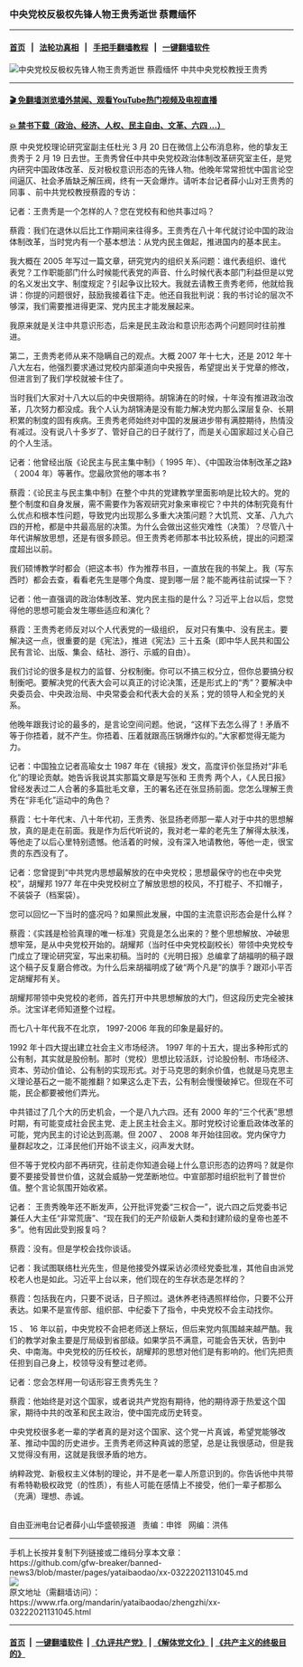 ### 中央党校反极权先锋人物王贵秀逝世  蔡霞缅怀
------------------------

#### [首页](https://github.com/gfw-breaker/banned-news3/blob/master/README.md) &nbsp;&nbsp;|&nbsp;&nbsp; [法轮功真相](https://github.com/begood0513/basic/blob/master/README.md)  &nbsp;&nbsp;|&nbsp;&nbsp; [手把手翻墙教程](https://github.com/gfw-breaker/guides/wiki)  &nbsp;&nbsp;|&nbsp;&nbsp; [一键翻墙软件](https://github.com/gfw-breaker/nogfw/blob/master/README.md)  



<div id="headerimg">
 <img alt="中央党校反极权先锋人物王贵秀逝世  蔡霞缅怀" src="https://www.rfa.org/mandarin/yataibaodao/zhengzhi/xx-03222021131045.html/@@images/1445faa0-21a3-4a57-abf5-ff0a65c3390f.jpeg" title="中央党校反极权先锋人物王贵秀逝世  蔡霞缅怀"/>
 <span class="lead_image_caption">
  中共中央党校教授王贵秀
 </span>
 <!-- zoomattribute -->
</div>

<hr/>


#### [ 🎬  免翻墙浏览墙外禁闻、观看YouTube热门视频及电视直播](https://github.com/gfw-breaker/HelloWorld)

#### [ 💥  禁书下载（政治、经济、人权、民主自由、文革、六四 ...）](https://github.com/gfw-breaker/books/blob/master/README.md)

<div id="storytext">
 <p>
 </p>
 <p>
  原
  <span>
   中央党校理论研究室副主任杜光
  </span>
  <span>
   3
   <span>
    月
   </span>
   20
  </span>
  <span>
   <span>
    日在微信上公布消息称，他的挚友王贵秀于
   </span>
  </span>
  <span>
   2
   <span>
    月
   </span>
   19
   <span>
    日去世。王贵秀曾任中共中央党校政治体制改革研究室主任，是党内研究中国政体改革、反对极权意识形态的先锋人物。他晚年常常担忧中国言论空间逼仄、社会矛盾缺乏解压阀，终有一天会爆炸。请听本台记者薛小山对王贵秀的同事
    <span>
     、前中共党校教授蔡霞的专访：
    </span>
   </span>
  </span>
 </p>
 <p>
  <span>
   <span>
    <span>
    </span>
   </span>
  </span>
 </p>
 <p>
  <span>
   <span>
    记者：王贵秀是一个怎样的人？您在党校有和他共事过吗？
   </span>
  </span>
 </p>
 <p>
  <span>
   <span>
    蔡霞：我们在退休以后比工作期间来往得多。王贵秀在八十年代就讨论中国的政治体制改革，当时党内有一个基本想法：从党内民主做起，推进国内的基本民主。
   </span>
  </span>
 </p>
 <p>
  <span>
   <span>
    我大概在
   </span>
   <span>
    2005
    <span>
     年写过一篇文章，研究党内的组织关系问题：谁代表组织、谁代表党？工作职能部门什么时候能代表党的声音、什么时候代表本部门利益但是以党的名义发出文字、制度规定？引起争议比较大。我就去请教王贵秀老师，他就给我讲：你提的问题很好，鼓励我接着往下走。他还自我批判说：我的书讨论的层次不够深，我们需要推进得更深、党内民主才能发展起来。
    </span>
   </span>
  </span>
 </p>
 <p>
  <span>
   <span>
    我原来就是关注中共意识形态，后来是民主政治和意识形态两个问题同时往前推进。
   </span>
  </span>
 </p>
 <p>
  <span>
   <span>
    第二，王贵秀老师从来不隐瞒自己的观点。大概
   </span>
   <span>
    2007
    <span>
     年十七大，还是
    </span>
    2012
    <span>
     年十八大左右，他强烈要求通过党校内部渠道向中央报告，希望提出关于党章的修改，但进言到了我们学校就被卡住了。
    </span>
   </span>
  </span>
 </p>
 <p>
  <span>
   <span>
    当时我们大家对十八大以后的中央很期待。胡锦涛在的时候，十年没有推进政治改革，几次努力都没成。我个人认为胡锦涛是没有能力解决党内那么深层复杂、长期积累的制度的固有疾病。王贵秀老师始终对中国的发展进步带有满腔期待，热情没有减过。没有说八十多岁了、管好自己的日子就行了，而是关心国家超过关心自己的个人生活。
   </span>
  </span>
 </p>
 <p>
  <span>
   <span>
    记者：他曾经出版《论民主与民主集中制》（
   </span>
   <span>
    1995
    <span>
     年）、《中国政治体制改革之路》（
    </span>
    2004
    <span>
     年）等著作。您最欣赏他的哪本书
    </span>
    ?
   </span>
  </span>
 </p>
 <p>
  <span>
   <span>
    蔡霞：《论民主与民主集中制》在整个中共的党建教学里面影响是比较大的。党的整个制度和自身发展，需不需要作为客观研究对象来审视它？中共的体制究竟有什么优点和根本性问题，导致党内出现那么多重大决策问题？大饥荒、文革、八九六四的开枪，都是中共最高层的决策。为什么会做出这些灾难性（决策）？尽管八十年代讲解放思想，还是有很多顾忌。但王贵秀老师那本书比较系统，提出的问题深度超出以前。
   </span>
  </span>
 </p>
 <p>
  <span>
   <span>
    我们硕博教学时都会（把这本书）作为推荐书目，一直放在我的书架上。我（写东西时）都会去查，看看老先生是哪个角度、提到哪一层？能不能再往前试探一下？
   </span>
  </span>
 </p>
 <p>
  <span>
   <span>
    记者：他一直强调的政治体制改革、党内民主指的是什么？习近平上台以后，您觉得他的思想可能会发生哪些适应和演化？
   </span>
  </span>
 </p>
 <p>
  <span>
   <span>
    蔡霞：王贵秀老师反对以个人代表党的一级组织，
   </span>
   <span>
    反对只有集中、没有民主。要解决这一点，很重要的是《宪法》，推进《宪法》三十五条（即中华人民共和国公民有言论、出版、集会、结社、游行、示威的自由）。
   </span>
  </span>
 </p>
 <p>
  <span>
   <span>
    我们讨论的很多是权力的监督、分权制衡。你可以不搞三权分立，但你总要搞分权制衡吧。要解决党的代表大会可以真正的讨论决策，还是形式上的“秀”？要解决中央委员会、中央政治局、中央常委会和代表大会的关系；党的领导人和全党的关系。
   </span>
  </span>
 </p>
 <p>
  <span>
   <span>
    他晚年跟我讨论的最多的，是言论空间问题。他说，“这样下去怎么得了！矛盾不等于你捂着，就不产生。你捂着、压着就跟高压锅爆炸似的。”大家都觉得无能为力。
   </span>
  </span>
 </p>
 <p>
  <span>
   <span>
    记者：中国独立记者高瑜女士
   </span>
   <span>
    1987
    <span>
     年在《镜报》发文，高度评价张显扬对“非毛化”的理论贡献。她告诉我说其实那篇文章是写张和
     <span>
      王贵秀
     </span>
     两个人，《人民日报》曾经发表过二人合著的多篇批毛文章，王的署名还在张显扬前面。您怎么理解王贵秀在“非毛化”运动中的角色？
    </span>
   </span>
  </span>
 </p>
 <p>
  <span>
   <span>
    蔡霞：七十年代末、八十年代初，王贵秀、张显扬老师那一辈人对于中共的思想解放，真的是走在前面。我是作为后代听说的，我对老一辈的老先生了解得太肤浅，等他走了以后心里特别遗憾。他活着的时候，没有深入地请教他，等他一走，很宝贵的东西没有了。
   </span>
  </span>
 </p>
 <p>
  <span>
   <span>
    记者：您曾提到“中共党内思想最解放的在中央党校；思想最保守的也在中央党校”，胡耀邦
   </span>
   <span>
    1977
    <span>
     年在中央党校树立了解放思想的校风，不打棍子、不扣帽子，不装袋子（档案袋）。
    </span>
   </span>
  </span>
 </p>
 <p>
  <span>
   <span>
    您可以回忆一下当时的盛况吗？如果照此发展，中国的主流意识形态会是什么样？
   </span>
  </span>
 </p>
 <p>
  <span>
   <span>
    蔡霞：《实践是检验真理的唯一标准》究竟是怎么出来的？整个思想解放、冲破思想牢笼，是从中央党校开始的。胡耀邦（当时任中央党校副校长）带领中央党校专门成立了理论研究室，写出来初稿。当时的《光明日报》总编拿了胡福明的稿子跟这个稿子反复磨合修改。为什么后来胡福明成了破“两个凡是”的旗手？跟邓小平否定胡耀邦有关。
   </span>
  </span>
 </p>
 <p>
  <span>
   <span>
    胡耀邦带领中央党校的老师，首先打开中共思想解放的大门，但这段历史完全被抹杀。沈宝详老师知道整个过程。
   </span>
  </span>
 </p>
 <p>
  <span>
   <span>
    而七八十年代我不在北京，
   </span>
   <span>
    1997-2006
    <span>
     年我的印象是最好的。
    </span>
   </span>
  </span>
 </p>
 <p>
  <span>
   1992
   <span>
    年十四大提出建立社会主义市场经济。
   </span>
   1997
   <span>
    年的十五大，提出多种形式的公有制，其实就是股份制。那时（党校）思想比较活跃，讨论股份制、市场经济、资本、劳动价值论、公有制的实现形式。对于马克思的剩余价值，也就是马克思主义理论基石之一能不能推翻？如果这么走下去，公有制会慢慢破掉它。但现在不可能，民企都要被他们弄光。
   </span>
  </span>
 </p>
 <p>
  <span>
   <span>
    中共错过了几个大的历史机会，一个是八九六四。还有
   </span>
   <span>
    2000
    <span>
     年的“三个代表”思想时期，有可能变成社会民主党、走上民主社会主义。那时党校讨论重启政体改革的可能，党内民主的讨论达到高潮。但
    </span>
    2007
    <span>
     、
    </span>
    2008
    <span>
     年开始往回收。党内保守力量群起攻之，江泽民他们开始不谈主义，闷声发大财。
    </span>
   </span>
  </span>
 </p>
 <p>
  <span>
   <span>
    但不等于党校内部不再研究，往前走你知道会碰上什么意识形态的边界吗？就是你要不要接受普世价值，这就会威胁一党垄断地位。中宣部那时组织批判了普世价值。整个言论氛围开始收紧。
   </span>
  </span>
 </p>
 <p>
  <span>
   <span>
    记者：
   </span>
   <span>
    王贵秀晚年还不断发声，公开批评党委“三权合一”，说六四之后党委书记兼任人大主任“非常荒唐”、“现在我们的无产阶级新人类和封建阶级的皇帝也差不多”。他有因此受到报复吗？
   </span>
  </span>
 </p>
 <p>
  <span>
   <span>
    蔡霞：没有。但是学校会找你谈话。
   </span>
  </span>
 </p>
 <p>
  <span>
   <span>
    记者：我试图联络杜光先生，但是他接受外媒采访必须经党委批准，其他自由派党校老人也是如此。习近平上台以来，他们现在的生存状态是怎样的？
   </span>
  </span>
 </p>
 <p>
  <span>
   <span>
    蔡霞：包括我在内，只要不说话，日子照过。退休养老待遇照样给你，只要不公开表达。如果不是宣传部、组织部、中纪委下了指令，中央党校不会主动找你。
   </span>
  </span>
 </p>
 <p>
  <span>
   15
   <span>
    、
   </span>
   16
   <span>
    年以前，中央党校不会把老师送上祭坛，但后来党内氛围越来越严酷。我们的教学对象主要是厅局级到省部级。如果学员不满意，可能会告天状，告到中央、中南海。中央党校的历任校长，胡耀邦的思想对他们是有影响的。他们先把责任担到自己身上，校领导没有整过老师。
   </span>
  </span>
 </p>
 <p>
  <span>
   <span>
    记者：您会怎样用一句话形容王贵秀先生？
   </span>
  </span>
 </p>
 <p>
  <span>
   <span>
    蔡霞：他始终是对这个国家，或者说共产党抱有期待，他的期待源于热爱这个国家，期待中共的改革和民主政治，使中国完成历史转变。
   </span>
  </span>
 </p>
 <p>
  <span>
   <span>
    中央党校很多老一辈的学者真的是对这个国家、这个党一片真诚，希望党能够改革、推动中国的历史进步。王贵秀老师这种真诚的愿望，总是让我很感动，但是我又觉得没有用，这就是我很矛盾的地方。
   </span>
  </span>
 </p>
 <p>
  <span>
   <span>
    纳粹政党、新极权主义体制的理论，并不是老一辈人所意识到的。你告诉他中共带有希特勒极权政党（的性质），有些人可能在感情上不接受，他们一辈子都那么（充满）理想、赤诚。
   </span>
  </span>
 </p>
 <p>
  <br/>
  自由亚洲电台记者薛小山华盛顿报道   责编：申铧   网编：洪伟
 </p>
</div>

<hr/>
手机上长按并复制下列链接或二维码分享本文章：<br/>
https://github.com/gfw-breaker/banned-news3/blob/master/pages/yataibaodao/xx-03222021131045.md <br/>
<a href='https://github.com/gfw-breaker/banned-news3/blob/master/pages/yataibaodao/xx-03222021131045.md'><img src='https://github.com/gfw-breaker/banned-news3/blob/master/pages/yataibaodao/xx-03222021131045.md.png'/></a> <br/>
原文地址（需翻墙访问）：https://www.rfa.org/mandarin/yataibaodao/zhengzhi/xx-03222021131045.html


------------------------
#### [首页](https://github.com/gfw-breaker/banned-news3/blob/master/README.md) &nbsp;|&nbsp; [一键翻墙软件](https://github.com/gfw-breaker/nogfw/blob/master/README.md) &nbsp;| [《九评共产党》](https://github.com/gfw-breaker/9ping.md/blob/master/README.md#九评之一评共产党是什么) | [《解体党文化》](https://github.com/gfw-breaker/jtdwh.md/blob/master/README.md) | [《共产主义的终极目的》](https://github.com/gfw-breaker/gczydzjmd.md/blob/master/README.md)


<img src='http://gfw-breaker.win/banned-news3/pages/yataibaodao/xx-03222021131045.md' width='0px' height='0px'/>